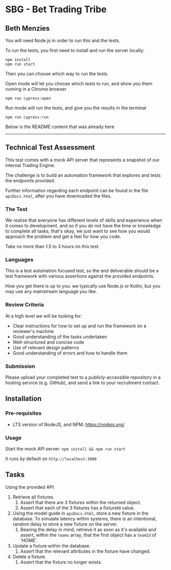 # SBG - Bet Trading Tribe
## Beth Menzies

You will need Node.js in order to run this and the tests. 

To run the tests, you first need to install and run the server locally:

```
npm install
npm run start
```

Then you can choose which way to run the tests.

Open mode will let you choose which tests to run, and show you them running in a Chrome browser

`npm run cypress:open`

Run mode will run the tests, and give you the results in the terminal

`npm run cypress:run`

Below is the README content that was already here

******

## Technical Test Assessment

This test comes with a mock API server that represents a snapshot of our internal Trading Engine.

The challenge is to build an automation framework that explores and tests the endpoints provided.

Further information regarding each endpoint can be found in the file `apiDocs.html`, after you have downloaded the files.


### The Test

We realise that everyone has different levels of skills and experience when it comes to development,
and so if you do not have the time or knowledge to complete all tasks, that's okay,
we just want to see how you would approach the problem and get a feel for how you code.

Take no more than 1.5 to 3 hours on this test.

### Languages
This is a test automation focused test, so the end deliverable should be a test framework with various assertions
against the provided endpoints.

How you get there is up to you: we typically use Node.js or Kotlin, but you may use any mainstream language you like.

### Review Criteria
At a high level we will be looking for:

* Clear instructions for how to set up and run the framework on a reviewer's machine
* Good understanding of the tasks undertaken
* Well-structured and concise code
* Use of relevant design patterns
* Good understanding of errors and how to handle them

### Submission
Please upload your completed test to a publicly-accessible repository in a hosting service (e.g. GitHub),
and send a link to your recruitment contact.

## Installation
### Pre-requisites
* LTS version of NodeJS, and NPM: https://nodejs.org/

### Usage
Start the mock API server:
`npm install && npm run start`

It runs by default on `http://localhost:3000`

## Tasks

Using the provided API:

1. Retrieve all fixtures.
    1. Assert that there are 3 fixtures within the returned object.
    1. Assert that each of the 3 fixtures has a fixtureId value.
1. Using the model guide in `apiDocs.html`, store a new fixture in the database. To simulate latency within systems, there is an intentional, random delay to store a new fixture on the server.
    1. Bearing the delay in mind, retrieve it as soon as it's available and assert, within the `teams` array, that the first object has a `teamId` of 'HOME'.
1. Update a fixture within the database.
    1. Assert that the relevant attributes in the fixture have changed.
1. Delete a fixture.
    1. Assert that the fixture no longer exists.
